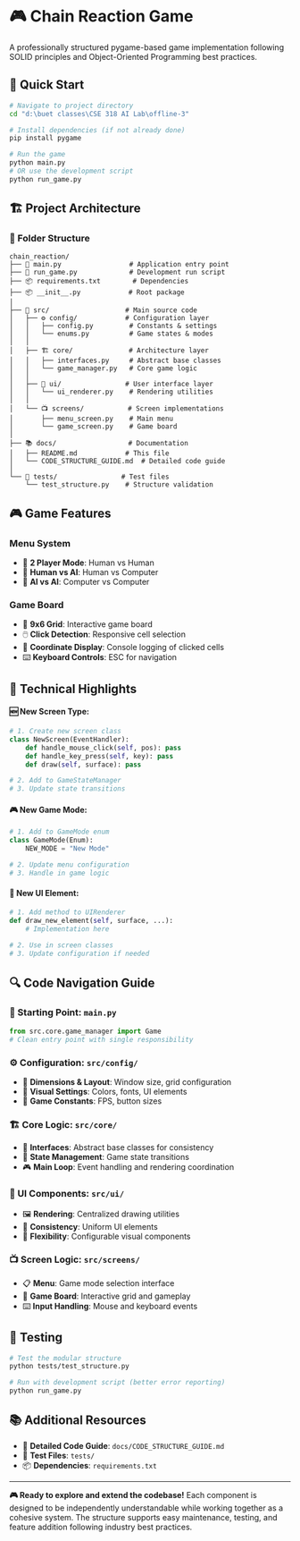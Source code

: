 # 🎮 Chain Reaction Game

A professionally structured pygame-based game implementation following SOLID principles and Object-Oriented Programming best practices.

## 🚀 **Quick Start**

```bash
# Navigate to project directory
cd "d:\buet classes\CSE 318 AI Lab\offline-3"

# Install dependencies (if not already done)
pip install pygame

# Run the game
python main.py
# OR use the development script
python run_game.py
```

## 🏗️ **Project Architecture**

### **📁 Folder Structure**
```
chain_reaction/
├── 🚀 main.py                 # Application entry point
├── 🔧 run_game.py             # Development run script
├── 📦 requirements.txt        # Dependencies
├── 📦 __init__.py            # Root package
│
├── 📂 src/                   # Main source code
│   ├── ⚙️ config/            # Configuration layer
│   │   ├── config.py         # Constants & settings
│   │   └── enums.py          # Game states & modes
│   │
│   ├── 🏗️ core/              # Architecture layer
│   │   ├── interfaces.py     # Abstract base classes
│   │   └── game_manager.py   # Core game logic
│   │
│   ├── 🎨 ui/                # User interface layer
│   │   └── ui_renderer.py    # Rendering utilities
│   │
│   └── 📺 screens/           # Screen implementations
│       ├── menu_screen.py    # Main menu
│       └── game_screen.py    # Game board
│
├── 📚 docs/                  # Documentation
│   ├── README.md            # This file
│   └── CODE_STRUCTURE_GUIDE.md  # Detailed code guide
│
└── 🧪 tests/                # Test files
    └── test_structure.py    # Structure validation
```

## 🎮 **Game Features**

### **Menu System**
- 🎯 **2 Player Mode**: Human vs Human
- 🤖 **Human vs AI**: Human vs Computer
- 🔄 **AI vs AI**: Computer vs Computer

### **Game Board**
- 📐 **9x6 Grid**: Interactive game board
- 🖱️ **Click Detection**: Responsive cell selection
- 📍 **Coordinate Display**: Console logging of clicked cells
- ⌨️ **Keyboard Controls**: ESC for navigation

## 🔧 **Technical Highlights**


#### 🆕 New Screen Type:
```python
# 1. Create new screen class
class NewScreen(EventHandler):
    def handle_mouse_click(self, pos): pass
    def handle_key_press(self, key): pass
    def draw(self, surface): pass

# 2. Add to GameStateManager
# 3. Update state transitions
```

#### 🎮 New Game Mode:
```python
# 1. Add to GameMode enum
class GameMode(Enum):
    NEW_MODE = "New Mode"

# 2. Update menu configuration
# 3. Handle in game logic
```

#### 🎨 New UI Element:
```python
# 1. Add method to UIRenderer
def draw_new_element(self, surface, ...):
    # Implementation here
    
# 2. Use in screen classes
# 3. Update configuration if needed
```


## 🔍 **Code Navigation Guide**

### **🚀 Starting Point**: `main.py`
```python
from src.core.game_manager import Game
# Clean entry point with single responsibility
```

### **⚙️ Configuration**: `src/config/`
- 📐 **Dimensions & Layout**: Window size, grid configuration
- 🎨 **Visual Settings**: Colors, fonts, UI elements
- 📝 **Game Constants**: FPS, button sizes

### **🏗️ Core Logic**: `src/core/`
- 🎯 **Interfaces**: Abstract base classes for consistency
- 🔄 **State Management**: Game state transitions
- 🎮 **Main Loop**: Event handling and rendering coordination

### **🎨 UI Components**: `src/ui/`
- 🖼️ **Rendering**: Centralized drawing utilities
- 🎯 **Consistency**: Uniform UI elements
- 🔧 **Flexibility**: Configurable visual components

### **📺 Screen Logic**: `src/screens/`
- 📋 **Menu**: Game mode selection interface
- 🎲 **Game Board**: Interactive grid and gameplay
- ⌨️ **Input Handling**: Mouse and keyboard events

## 🧪 **Testing**

```bash
# Test the modular structure
python tests/test_structure.py

# Run with development script (better error reporting)
python run_game.py
```

## 📚 **Additional Resources**

- 📖 **Detailed Code Guide**: `docs/CODE_STRUCTURE_GUIDE.md`
- 🧪 **Test Files**: `tests/`
- 📦 **Dependencies**: `requirements.txt`

---

**🎮 Ready to explore and extend the codebase!** Each component is designed to be independently understandable while working together as a cohesive system. The structure supports easy maintenance, testing, and feature addition following industry best practices.
